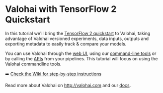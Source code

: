 # Valohai with TensorFlow 2 Quickstart

In this tutorial we'll bring the [TensorFlow 2 quickstart](https://www.tensorflow.org/tutorials/quickstart/beginner) to Valohai, taking advantage of Valohai versioned experiments, data inputs, outputs and exporting metadata to easily track & compare your models.

You can use Valohai through the [web UI](http://app.valohai.com), using our [command-line tools](https://docs.valohai.com/valohai-cli/) or by calling the [APIs](https://app.valohai.com/api/docs/) from your pipelines. This tutorial will focus on using the Valohai commandline tools.

:arrow_right: [Check the Wiki for step-by-step instructions](https://github.com/DrazenDodik/tf2_quickstart_valohai/wiki/Valohai-with-TensorFlow-2-Quickstart---Part-1:-Setting-up)

Read more about Valohai on http://valohai.com and our [docs](http://valohai.com/docs/).
